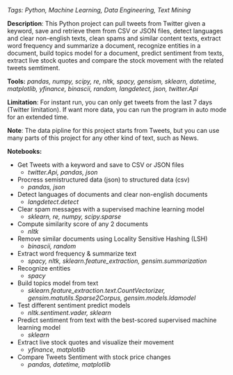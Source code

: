 *Tags: Python, Machine Learning, Data Engineering, Text Mining*

**Description**: This Python project can pull tweets from Twitter given a keyword, save and retrieve them from CSV or JSON files, detect languages and clear non-english texts, clean spams and similar content texts, extract word frequency and summarize a document, recognize entities in a document, build topics model for a document, predict sentiment from texts, extract live stock quotes and compare the stock movement with the related tweets semtiment.

**Tools:** *pandas, numpy, scipy, re, nltk, spacy, gensism, sklearn, datetime, matplotlib, yfinance, binascii, random, langdetect, json, twitter.Api*

**Limitation**: For instant run, you can only get tweets from the last 7 days (Twitter limitation). If want more data, you can run the program in auto mode for an extended time.

**Note**: The data pipline for this project starts from Tweets, but you can use many parts of this project for any other kind of text, such as News.

**Notebooks:**
- Get Tweets with a keyword and save to CSV or JSON files
    - *twitter.Api, pandas, json*
- Procress semistructured data (json) to structured data (csv)
    - *pandas, json*
- Detect languages of documents and clear non-english documents
    - *langdetect.detect*
- Clear spam messages with a supervised machine learning model 
    - *sklearn, re, numpy, scipy.sparse*
- Compute similarity score of any 2 documents 
    - *nltk*
- Remove similar documents using Locality Sensitive Hashing (LSH)
    - *binascii, random*
- Extract word frequency & summarize text
    - *spacy, nltk, sklearn.feature_extraction, gensim.summarization*
- Recognize entities 
    - *spacy*
- Build topics model from text
    - *sklearn.feature_extraction.text.CountVectorizer, gensim.matutils.Sparse2Corpus, gensim.models.ldamodel*
- Test different sentiment predict models
    - *nltk.sentiment.vader, sklearn* 
- Predict sentiment from text with the best-scored supervised machine learning model 
    - *sklearn*
- Extract live stock quotes and visualize their movement 
    - *yfinance, matplotlib*
- Compare Tweets Sentiment with stock price changes
    - *pandas, datetime, matplotlib*